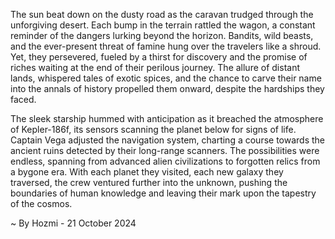 
The sun beat down on the dusty road as the caravan trudged through the unforgiving desert. Each bump in the terrain rattled the wagon, a constant reminder of the dangers lurking beyond the horizon. Bandits, wild beasts, and the ever-present threat of famine hung over the travelers like a shroud. Yet, they persevered, fueled by a thirst for discovery and the promise of riches waiting at the end of their perilous journey. The allure of distant lands, whispered tales of exotic spices, and the chance to carve their name into the annals of history propelled them onward, despite the hardships they faced.

The sleek starship hummed with anticipation as it breached the atmosphere of Kepler-186f, its sensors scanning the planet below for signs of life. Captain Vega adjusted the navigation system, charting a course towards the ancient ruins detected by their long-range scanners. The possibilities were endless, spanning from advanced alien civilizations to forgotten relics from a bygone era. With each planet they visited, each new galaxy they traversed, the crew ventured further into the unknown, pushing the boundaries of human knowledge and leaving their mark upon the tapestry of the cosmos. 

~ By Hozmi - 21 October 2024
